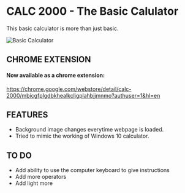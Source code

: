 # CALC 2000 - The Basic Calulator
This basic calculator is more than just basic.

![Basic Calculator](https://i.imgur.com/enb1at8.png)

## CHROME EXTENSION
#### Now available as a chrome extension:
https://chrome.google.com/webstore/detail/calc-2000/mbicgfplgdbkhealkcljgplahbjjmnmo?authuser=1&hl=en

## FEATURES
- Background image changes everytime webpage is loaded.
- Tried to mimic the working of Windows 10 calculator.

## TO DO
- Add ability to use the computer keyboard to give instructions
- Add more operators
- Add light more
